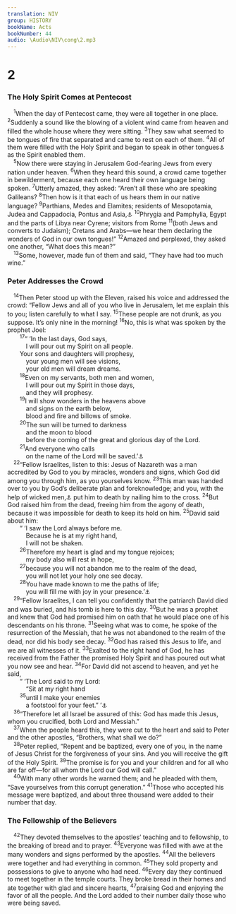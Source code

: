 ```yaml
---
translation: NIV
group: HISTORY
bookName: Acts 
bookNumber: 44
audio: \Audio\NIV\cong\2.mp3
---
```


<div class="title"><h1>2</h1><h3>The Holy Spirit Comes at Pentecost </h3></div>
<span class="verse cong_2_1"> <sup>1</sup>When the day of Pentecost came, they were all together in one place. </span>
<span class="verse cong_2_2"><sup>2</sup>Suddenly a sound like the blowing of a violent wind came from heaven and filled the whole house where they were sitting. </span>
<span class="verse cong_2_3"><sup>3</sup>They saw what seemed to be tongues of fire that separated and came to rest on each of them. </span>
<span class="verse cong_2_4"><sup>4</sup>All of them were filled with the Holy Spirit and began to speak in other tongues<a data-toggle="tooltip" data-placement="bottom" title="Or languages ; also in verse 11">⚓</a> as the Spirit enabled them. <br/></span>
<span class="verse cong_2_5"> <sup>5</sup>Now there were staying in Jerusalem God-fearing Jews from every nation under heaven. </span>
<span class="verse cong_2_6"><sup>6</sup>When they heard this sound, a crowd came together in bewilderment, because each one heard their own language being spoken. </span>
<span class="verse cong_2_7"><sup>7</sup>Utterly amazed, they asked: “Aren’t all these who are speaking Galileans? </span>
<span class="verse cong_2_8"><sup>8</sup>Then how is it that each of us hears them in our native language? </span>
<span class="verse cong_2_9"><sup>9</sup>Parthians, Medes and Elamites; residents of Mesopotamia, Judea and Cappadocia, Pontus and Asia,<a data-toggle="tooltip" data-placement="bottom" title="That is, the Roman province by that name">⚓</a></span>
<span class="verse cong_2_10"><sup>10</sup>Phrygia and Pamphylia, Egypt and the parts of Libya near Cyrene; visitors from Rome </span>
<span class="verse cong_2_11"><sup>11</sup>(both Jews and converts to Judaism); Cretans and Arabs—we hear them declaring the wonders of God in our own tongues!” </span>
<span class="verse cong_2_12"><sup>12</sup>Amazed and perplexed, they asked one another, “What does this mean?” <br/></span>
<span class="verse cong_2_13"> <sup>13</sup>Some, however, made fun of them and said, “They have had too much wine.” <br/></span>
<div class="title"><h3>Peter Addresses the Crowd </h3></div>
<span class="verse cong_2_14"> <sup>14</sup>Then Peter stood up with the Eleven, raised his voice and addressed the crowd: “Fellow Jews and all of you who live in Jerusalem, let me explain this to you; listen carefully to what I say. </span>
<span class="verse cong_2_15"><sup>15</sup>These people are not drunk, as you suppose. It’s only nine in the morning! </span>
<span class="verse cong_2_16"><sup>16</sup>No, this is what was spoken by the prophet Joel: <br/></span>
<span class="verse cong_2_17">  <sup>17</sup>“ ‘In the last days, God says, <br/>   I will pour out my Spirit on all people. <br/>  Your sons and daughters will prophesy, <br/>   your young men will see visions, <br/>   your old men will dream dreams. <br/></span>
<span class="verse cong_2_18">  <sup>18</sup>Even on my servants, both men and women, <br/>   I will pour out my Spirit in those days, <br/>   and they will prophesy. <br/></span>
<span class="verse cong_2_19">  <sup>19</sup>I will show wonders in the heavens above <br/>   and signs on the earth below, <br/>   blood and fire and billows of smoke. <br/></span>
<span class="verse cong_2_20">  <sup>20</sup>The sun will be turned to darkness <br/>   and the moon to blood <br/>   before the coming of the great and glorious day of the Lord. <br/></span>
<span class="verse cong_2_21">  <sup>21</sup>And everyone who calls <br/>   on the name of the Lord will be saved.’<a data-toggle="tooltip" data-placement="bottom" title="Joel 2:28-32">⚓</a><br/></span>
<span class="verse cong_2_22"> <sup>22</sup>“Fellow Israelites, listen to this: Jesus of Nazareth was a man accredited by God to you by miracles, wonders and signs, which God did among you through him, as you yourselves know. </span>
<span class="verse cong_2_23"><sup>23</sup>This man was handed over to you by God’s deliberate plan and foreknowledge; and you, with the help of wicked men,<a data-toggle="tooltip" data-placement="bottom" title="Or of those not having the law (that is, Gentiles)">⚓</a> put him to death by nailing him to the cross. </span>
<span class="verse cong_2_24"><sup>24</sup>But God raised him from the dead, freeing him from the agony of death, because it was impossible for death to keep its hold on him. </span>
<span class="verse cong_2_25"><sup>25</sup>David said about him: <br/>  “ ‘I saw the Lord always before me. <br/>   Because he is at my right hand, <br/>   I will not be shaken. <br/></span>
<span class="verse cong_2_26">  <sup>26</sup>Therefore my heart is glad and my tongue rejoices; <br/>   my body also will rest in hope, <br/></span>
<span class="verse cong_2_27">  <sup>27</sup>because you will not abandon me to the realm of the dead, <br/>   you will not let your holy one see decay. <br/></span>
<span class="verse cong_2_28">  <sup>28</sup>You have made known to me the paths of life; <br/>   you will fill me with joy in your presence.’<a data-toggle="tooltip" data-placement="bottom" title="Psalm 16:8-11 (see Septuagint)">⚓</a><br/></span>
<span class="verse cong_2_29"> <sup>29</sup>“Fellow Israelites, I can tell you confidently that the patriarch David died and was buried, and his tomb is here to this day. </span>
<span class="verse cong_2_30"><sup>30</sup>But he was a prophet and knew that God had promised him on oath that he would place one of his descendants on his throne. </span>
<span class="verse cong_2_31"><sup>31</sup>Seeing what was to come, he spoke of the resurrection of the Messiah, that he was not abandoned to the realm of the dead, nor did his body see decay. </span>
<span class="verse cong_2_32"><sup>32</sup>God has raised this Jesus to life, and we are all witnesses of it. </span>
<span class="verse cong_2_33"><sup>33</sup>Exalted to the right hand of God, he has received from the Father the promised Holy Spirit and has poured out what you now see and hear. </span>
<span class="verse cong_2_34"><sup>34</sup>For David did not ascend to heaven, and yet he said, <br/>  “ ‘The Lord said to my Lord: <br/>   “Sit at my right hand <br/></span>
<span class="verse cong_2_35">  <sup>35</sup>until I make your enemies <br/>   a footstool for your feet.” ’<a data-toggle="tooltip" data-placement="bottom" title="Psalm 110:1">⚓</a><br/></span>
<span class="verse cong_2_36"> <sup>36</sup>“Therefore let all Israel be assured of this: God has made this Jesus, whom you crucified, both Lord and Messiah.” <br/></span>
<span class="verse cong_2_37"> <sup>37</sup>When the people heard this, they were cut to the heart and said to Peter and the other apostles, “Brothers, what shall we do?” <br/></span>
<span class="verse cong_2_38"> <sup>38</sup>Peter replied, “Repent and be baptized, every one of you, in the name of Jesus Christ for the forgiveness of your sins. And you will receive the gift of the Holy Spirit. </span>
<span class="verse cong_2_39"><sup>39</sup>The promise is for you and your children and for all who are far off—for all whom the Lord our God will call.” <br/></span>
<span class="verse cong_2_40"> <sup>40</sup>With many other words he warned them; and he pleaded with them, “Save yourselves from this corrupt generation.” </span>
<span class="verse cong_2_41"><sup>41</sup>Those who accepted his message were baptized, and about three thousand were added to their number that day. <br/></span>
<div class="title"><h3>The Fellowship of the Believers </h3></div>
<span class="verse cong_2_42"> <sup>42</sup>They devoted themselves to the apostles’ teaching and to fellowship, to the breaking of bread and to prayer. </span>
<span class="verse cong_2_43"><sup>43</sup>Everyone was filled with awe at the many wonders and signs performed by the apostles. </span>
<span class="verse cong_2_44"><sup>44</sup>All the believers were together and had everything in common. </span>
<span class="verse cong_2_45"><sup>45</sup>They sold property and possessions to give to anyone who had need. </span>
<span class="verse cong_2_46"><sup>46</sup>Every day they continued to meet together in the temple courts. They broke bread in their homes and ate together with glad and sincere hearts, </span>
<span class="verse cong_2_47"><sup>47</sup>praising God and enjoying the favor of all the people. And the Lord added to their number daily those who were being saved. <br/></span>
